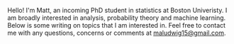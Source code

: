 Hello! I'm Matt, an incoming PhD student in statistics at Boston Univeristy. I am broadly interested in analysis, probability theory and machine learning. Below is some writing on topics that I am interested in. Feel free to contact me with any questions, concerns or comments at maludwig15@gmail.com.

